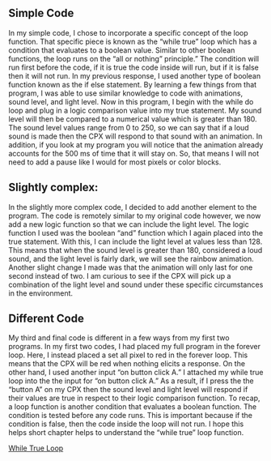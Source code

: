 ## Simple Code

In my simple code, I chose to incorporate a specific concept of the loop function. That specific piece is known as the “while true” loop which has a condition that evaluates to a boolean value. Similar to other boolean functions, the loop runs on the “all or nothing” principle.” The condition will run first before the code, if it is true the code inside will run, but if it is false then it will not run. In my previous response, I used another type of boolean function known as the if else statement. By learning a few things from that program, I was able to use similar knowledge to code with animations, sound level, and light level. Now in this program, I begin with the while do loop and plug in a logic comparison value into my true statement. My sound level will then be compared to a numerical value which is greater than 180. The sound level values range from 0 to 250, so we can say that if a loud sound is made then the CPX will respond to that sound with an animation. In addition, if you look at my program you will notice that the animation already accounts for the 500 ms of time that it will stay on. So, that means I will not need to add a pause like I would for most pixels or color blocks.

  

## Slightly complex:

In the slightly more complex code, I decided to add another element to the program. The code is remotely similar to my original code however, we now add a new logic function so that we can include the light level. The logic function I used was the boolean “and” function which I again placed into the true statement. With this, I can include the light level at values less than 128. This means that when the sound level is greater than 180, considered a loud sound, and the light level is fairly dark, we will see the rainbow animation. Another slight change I made was that the animation will only last for one second instead of two. I am curious to see if the CPX will pick up a combination of the light level and sound under these specific circumstances in the environment.

  
  

## Different Code

My third and final code is different in a few ways from my first two programs. In my first two codes, I had placed my full program in the forever loop. Here, I instead placed a set all pixel to red in the forever loop. This means that the CPX will be red when nothing elicits a response. On the other hand, I used another input “on button click A.” I attached my while true loop into the the input for “on button click A.” As a result, if I press the the “button A” on my CPX then the sound level and light level will respond if their values are true in respect to their logic comparison function. To recap, a loop function is another condition that evaluates a boolean function. The condition is tested before any code runs. This is important because if the condition is false, then the code inside the loop will not run. I hope this helps short chapter helps to understand the “while true” loop function.

[While True Loop](https://www.useloom.com/embed/6f7e9fafc2034b12b9639a4fe7df9bd4)
